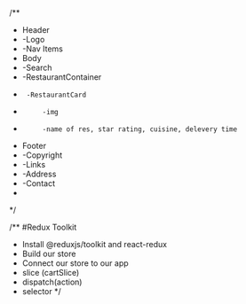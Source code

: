 
/**
 * Header
 *  -Logo
 *  -Nav Items
 * Body
 *  -Search
 *  -RestaurantContainer
 *      -RestaurantCard
 *          -img
 *          -name of res, star rating, cuisine, delevery time
 * Footer
 *  -Copyright
 *  -Links
 *  -Address
 *  -Contact
 *
 */

/**
#Redux Toolkit 
- Install @reduxjs/toolkit and react-redux
- Build our store
- Connect our store to our app
- slice (cartSlice)
- dispatch(action)
- selector
*/